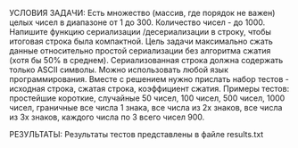 УСЛОВИЯ ЗАДАЧИ:
Есть множество (массив, где порядок не важен) целых чисел в диапазоне от 1 до 300. Количество чисел - до 1000. Напишите функцию сериализации /десериализации в строку, чтобы итоговая строка была компактной.
Цель задачи максимально сжать данные относительно простой сериализации без алгоритма сжатия (хотя бы 50% в среднем). Сериализованная строка должна содержать только ASCII символы. Можно использовать любой язык программирования.
Вместе с решением нужно прислать набор тестов - исходная строка, сжатая строка, коэффициент сжатия.
Примеры тестов: простейшие короткие, случайные 50 чисел, 100 чисел, 500 чисел, 1000 чисел, граничные все числа 1 знака, все числа из 2х знаков, все числа из 3х знаков, каждого числа по 3 всего чисел 900.

РЕЗУЛЬТАТЫ:
Результаты тестов представлены в файле results.txt
